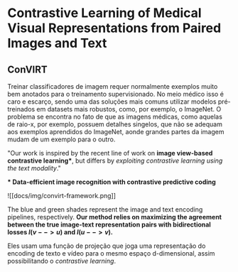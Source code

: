 # Contrastive Learning of Medical Visual Representations from Paired Images and Text

## ConVIRT

Treinar classificadores de imagem requer normalmente exemplos muito bem anotados para o treinamento supervisionado. No meio médico isso é caro e escarço, sendo uma das soluções mais comuns utilizar modelos pré-treinados em datasets mais robustos, como, por exemplo, o ImageNet. O problema se encontra no fato de que as imagens médicas, como aquelas de raio-x, por exemplo, possuem detalhes singelos, que não se adequam aos exemplos aprendidos do ImageNet, aonde grandes partes da imagem mudam de um exemplo para o outro.

"Our work is inspired by the recent line of work on **image view-based contrastive learning\***, but differs by *exploiting contrastive learning using the text modality*."

**\* Data-efficient image recognition with contrastive predictive coding**

![[docs/img/convirt-framework.png]]

The blue and green shades represent the image and text encoding pipelines, respectively. **Our method relies on maximizing the agreement between the true image-text representation pairs with bidirectional losses $l(v-->u)$ and $l(u --> v)$.**

Eles usam uma função de projeção que joga uma representação do encoding de texto e vídeo para o mesmo espaço d-dimensional, assim possibilitando o *contrastive learning*.